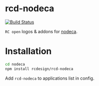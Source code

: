 rcd-nodeca
==========

[![Build Status](https://travis-ci.org/nodeca/nodeca.site.svg?branch=master)](https://travis-ci.org/nodeca/nodeca.site)

`RC open` logos & addons for [nodeca](https://github.com/nodeca/nodeca).

Installation
============

```sh
cd nodeca
npm install rcdesign/rcd-nodeca
```

Add `rcd-nodeca` to applications list in config.
